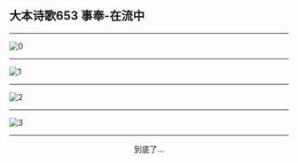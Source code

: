 
## 大本诗歌653 事奉-在流中
        
<div id="aplayer0"></div>

---

<img alt="0" data-original="https://cdn.jsdelivr.net/gh/k34869/shi/data/d0652/0">

---

<img alt="1" data-original="https://cdn.jsdelivr.net/gh/k34869/shi/data/d0652/1">

---

<img alt="2" data-original="https://cdn.jsdelivr.net/gh/k34869/shi/data/d0652/2">

---

<img alt="3" data-original="https://cdn.jsdelivr.net/gh/k34869/shi/data/d0652/3">

---

<p style="text-align: center">到底了...</p>

<script src="/js/dist-view.js"></script>

<script>
MAIN.id = 'd0652';
        
const ap0 = new APlayer({
    container: document.getElementById('aplayer0'),
    volume: 1,
    loop: 'none',
    preload: 'none',
    audio: [{
        name: '大本诗歌653.mp3',
        artist: '大本诗歌',
        url: 'https://res.wx.qq.com/voice/getvoice?mediaid=MzI0NTk3MDM5M18yMjQ3NDk1OTcy',
        cover: '/favicon'
    }]
});
</script>
